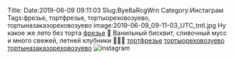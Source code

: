 Title:
Date:2019-06-09 09:11:03
Slug:Bye8aRcgWrn
Category:Инстаграм
Tags:фрезье, тортфрезье, тортыореховозуево, тортыназаказореховозуево
image:2019-06-09_09-11-03_UTC_tntl.jpg
Ну какое же лето без торта [фрезье]({tag}фрезье) 🎂
Ванильный бисквит,  сливочный  мусс и  много свежей, летней клубники 🍓🍓🍓 [тортфрезье]({tag}тортфрезье) [тортыореховозуево]({tag}тортыореховозуево) [тортыназаказореховозуево]({tag}тортыназаказореховозуево)
![instagram]({attach}images/2019-06-09_09-11-03_UTC.jpg)

